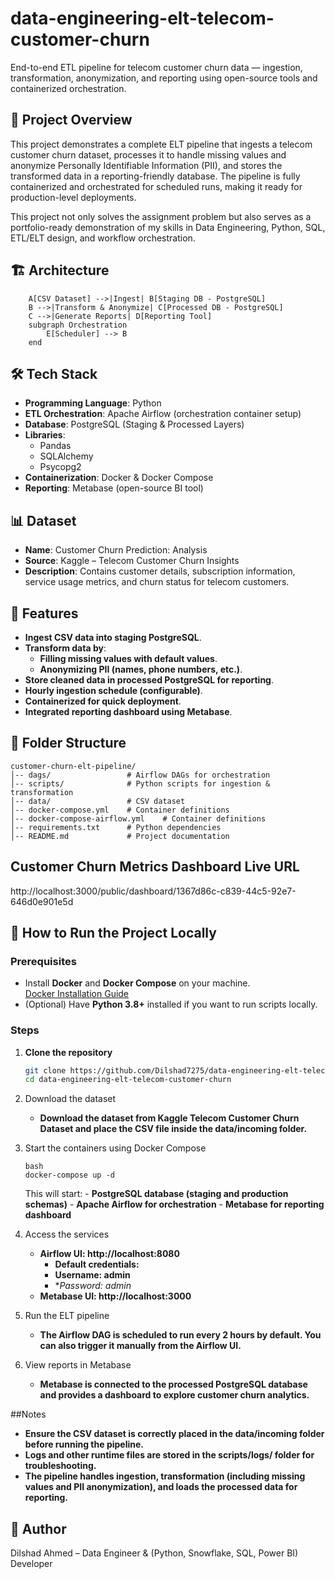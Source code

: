 # data-engineering-elt-telecom-customer-churn
End-to-end ETL pipeline for telecom customer churn data — ingestion, transformation, anonymization, and reporting using open-source tools and containerized orchestration.

## 📌 Project Overview

This project demonstrates a complete ELT pipeline that ingests a telecom customer churn dataset, processes it to handle missing values and anonymize Personally Identifiable Information (PII), and stores the transformed data in a reporting-friendly database. The pipeline is fully containerized and orchestrated for scheduled runs, making it ready for production-level deployments.

This project not only solves the assignment problem but also serves as a portfolio-ready demonstration of my skills in Data Engineering, Python, SQL, ETL/ELT design, and workflow orchestration.

## 🏗 Architecture
```
    A[CSV Dataset] -->|Ingest| B[Staging DB - PostgreSQL]
    B -->|Transform & Anonymize| C[Processed DB - PostgreSQL]
    C -->|Generate Reports| D[Reporting Tool]
    subgraph Orchestration
        E[Scheduler] --> B
    end
```

## 🛠️ Tech Stack

- **Programming Language**: Python  
- **ETL Orchestration**: Apache Airflow (orchestration container setup)  
- **Database**: PostgreSQL (Staging & Processed Layers)  
- **Libraries**:  
  - Pandas  
  - SQLAlchemy  
  - Psycopg2  
- **Containerization**: Docker & Docker Compose  
- **Reporting**: Metabase (open-source BI tool)

##  📊 Dataset
- **Name**: Customer Churn Prediction: Analysis
- **Source**: Kaggle – Telecom Customer Churn Insights
- **Description**: Contains customer details, subscription information, service usage metrics, and churn status for telecom customers.

## 🚀 Features
- **Ingest CSV data into staging PostgreSQL**.
- **Transform data by**:
    - **Filling missing values with default values**.
    - **Anonymizing PII (names, phone numbers, etc.)**.
- **Store cleaned data in processed PostgreSQL for reporting**.
- **Hourly ingestion schedule (configurable)**.
- **Containerized for quick deployment**.
- **Integrated reporting dashboard using Metabase**.

## 📂 Folder Structure
```
customer-churn-elt-pipeline/
│-- dags/                 # Airflow DAGs for orchestration
│-- scripts/              # Python scripts for ingestion & transformation
│-- data/                 # CSV dataset
│-- docker-compose.yml    # Container definitions
│-- docker-compose-airflow.yml    # Container definitions
│-- requirements.txt      # Python dependencies
│-- README.md             # Project documentation
```
## Customer Churn Metrics Dashboard Live URL
http://localhost:3000/public/dashboard/1367d86c-c839-44c5-92e7-646d0e901e5d

## 🚀 How to Run the Project Locally

### Prerequisites
- Install **Docker** and **Docker Compose** on your machine.  
  [Docker Installation Guide](https://docs.docker.com/get-docker/)  
- (Optional) Have **Python 3.8+** installed if you want to run scripts locally.

### Steps

1. **Clone the repository**
   ```bash
   git clone https://github.com/Dilshad7275/data-engineering-elt-telecom-customer-churn.git
   cd data-engineering-elt-telecom-customer-churn
2. Download the dataset
	- **Download the dataset from Kaggle Telecom Customer Churn Dataset and place the CSV file inside the data/incoming folder.**

3. Start the containers using Docker Compose
	```
    bash
	docker-compose up -d
    ```
      This will start:
    	- **PostgreSQL database (staging and production schemas)**
    	- **Apache Airflow for orchestration**
    	- **Metabase for reporting dashboard**

4. Access the services
   - **Airflow UI: http://localhost:8080**
		- **Default credentials:**
		- **Username: admin**
		- **Password: admin*
   - **Metabase UI: http://localhost:3000**

5. Run the ELT pipeline
	- **The Airflow DAG is scheduled to run every 2 hours by default. You can also trigger it manually from the Airflow UI.**

6. View reports in Metabase
	- **Metabase is connected to the processed PostgreSQL database and provides a dashboard to explore customer churn analytics.**

##Notes
- **Ensure the CSV dataset is correctly placed in the data/incoming folder before running the pipeline.**
- **Logs and other runtime files are stored in the scripts/logs/ folder for troubleshooting.**
- **The pipeline handles ingestion, transformation (including missing values and PII anonymization), and loads the processed data for reporting.**	

## 👤 Author
Dilshad Ahmed – Data Engineer & (Python, Snowflake, SQL, Power BI) Developer

